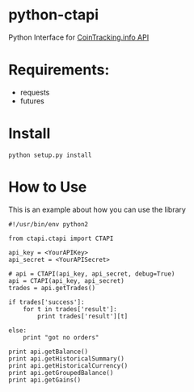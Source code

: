 # python-ctapi

Python Interface for [CoinTracking.info API](https://cointracking.info/api/api.php)

# Requirements:

* requests
* futures

# Install
```
python setup.py install
```

# How to Use

This is an example about how you can use the library
```
#!/usr/bin/env python2

from ctapi.ctapi import CTAPI

api_key = <YourAPIKey>
api_secret = <YourAPISecret>

# api = CTAPI(api_key, api_secret, debug=True)
api = CTAPI(api_key, api_secret)
trades = api.getTrades()

if trades['success']:
    for t in trades['result']:
        print trades['result'][t]

else:
    print "got no orders"
    
print api.getBalance()
print api.getHistoricalSummary()
print api.getHistoricalCurrency()
print api.getGroupedBalance()
print api.getGains()
```
